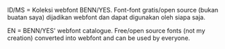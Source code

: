 ID/MS = Koleksi webfont BENN/YES. Font-font gratis/open source (bukan buatan saya) dijadikan webfont dan dapat digunakan oleh siapa saja.

EN = BENN/YES' webfont catalogue. Free/open source fonts (not my creation) converted into webfont and can be used by everyone.
